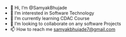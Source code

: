 - 👋 Hi, I’m @SamyakBhujade
- 👀 I’m interested in Software Technology
- 🌱 I’m currently learning CDAC Course
- 💞️ I’m looking to collaborate on any software Projects
- 📫 How to reach me samyakbhujade7@gmail.com


